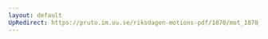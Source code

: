 ```yaml
---
layout: default
UpRedirect: https://pruto.im.uu.se/riksdagen-motions-pdf/1870/mot_1870__fk__33/mot_1870__fk__33-004.pdf
---
```

